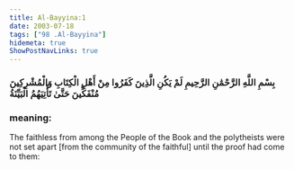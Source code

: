 ```yaml
---
title: Al-Bayyina:1
date: 2003-07-18
tags: ["98 .Al-Bayyina"]
hidemeta: true 
ShowPostNavLinks: true 
---
```

### بِسْمِ اللَّهِ الرَّحْمَٰنِ الرَّحِيمِ لَمْ يَكُنِ الَّذِينَ كَفَرُوا مِنْ أَهْلِ الْكِتَابِ وَالْمُشْرِكِينَ مُنْفَكِّينَ حَتَّىٰ تَأْتِيَهُمُ الْبَيِّنَةُ
### meaning: 
The faithless from among the People of the Book and the polytheists were not set apart [from the community of the faithful] until the proof had come to them:
